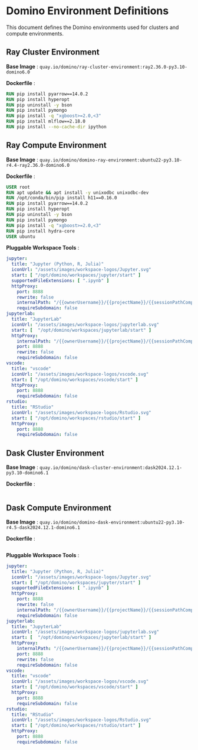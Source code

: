 # Domino Environment Definitions

This document defines the Domino environments used for clusters and compute environments.

## Ray Cluster Environment

**Base Image** : `quay.io/domino/ray-cluster-environment:ray2.36.0-py3.10-domino6.0`

**Dockerfile** :

```Dockerfile
RUN pip install pyarrow==14.0.2
RUN pip install hyperopt
RUN pip uninstall -y bson
RUN pip install pymongo
RUN pip install -q "xgboost>=2.0,<3"
RUN pip install mlflow==2.18.0
RUN pip install --no-cache-dir ipython 
```

## Ray Compute Environment


**Base Image** : `quay.io/domino/domino-ray-environment:ubuntu22-py3.10-r4.4-ray2.36.0-domino6.0`

**Dockerfile** :

```Dockerfile
USER root
RUN apt update && apt install -y unixodbc unixodbc-dev
RUN /opt/conda/bin/pip install h11==0.16.0
RUN pip install pyarrow==14.0.2
RUN pip install hyperopt
RUN pip uninstall -y bson
RUN pip install pymongo
RUN pip install -q "xgboost>=2.0,<3"
RUN pip install hydra-core 
USER ubuntu
```

**Pluggable Workspace Tools** :

```yaml
jupyter:
  title: "Jupyter (Python, R, Julia)"
  iconUrl: "/assets/images/workspace-logos/Jupyter.svg"
  start: [ "/opt/domino/workspaces/jupyter/start" ]
  supportedFileExtensions: [ ".ipynb" ]
  httpProxy:
    port: 8888
    rewrite: false
    internalPath: "/{{ownerUsername}}/{{projectName}}/{{sessionPathComponent}}/{{runId}}/{{#if pathToOpen}}tree/{{pathToOpen}}{{/if}}"
    requireSubdomain: false
jupyterlab:
  title: "JupyterLab"
  iconUrl: "/assets/images/workspace-logos/jupyterlab.svg"
  start: [  "/opt/domino/workspaces/jupyterlab/start" ]
  httpProxy:
    internalPath: "/{{ownerUsername}}/{{projectName}}/{{sessionPathComponent}}/{{runId}}/{{#if pathToOpen}}tree/{{pathToOpen}}{{/if}}"
    port: 8888
    rewrite: false
    requireSubdomain: false
vscode:
  title: "vscode"
  iconUrl: "/assets/images/workspace-logos/vscode.svg"
  start: [ "/opt/domino/workspaces/vscode/start" ]
  httpProxy:
    port: 8888
    requireSubdomain: false
rstudio:
  title: "RStudio"
  iconUrl: "/assets/images/workspace-logos/Rstudio.svg"
  start: [ "/opt/domino/workspaces/rstudio/start" ]
  httpProxy:
    port: 8888
    requireSubdomain: false
```

## Dask Cluster Environment

**Base Image** : `quay.io/domino/dask-cluster-environment:dask2024.12.1-py3.10-domino6.1`

**Dockerfile** :

```Dockerfile
```

## Dask Compute Environment


**Base Image** : `quay.io/domino/domino-dask-environment:ubuntu22-py3.10-r4.5-dask2024.12.1-domino6.1`

**Dockerfile** :

```Dockerfile

```

**Pluggable Workspace Tools** :

```yaml
jupyter:
  title: "Jupyter (Python, R, Julia)"
  iconUrl: "/assets/images/workspace-logos/Jupyter.svg"
  start: [ "/opt/domino/workspaces/jupyter/start" ]
  supportedFileExtensions: [ ".ipynb" ]
  httpProxy:
    port: 8888
    rewrite: false
    internalPath: "/{{ownerUsername}}/{{projectName}}/{{sessionPathComponent}}/{{runId}}/{{#if pathToOpen}}tree/{{pathToOpen}}{{/if}}"
    requireSubdomain: false
jupyterlab:
  title: "JupyterLab"
  iconUrl: "/assets/images/workspace-logos/jupyterlab.svg"
  start: [  "/opt/domino/workspaces/jupyterlab/start" ]
  httpProxy:
    internalPath: "/{{ownerUsername}}/{{projectName}}/{{sessionPathComponent}}/{{runId}}/{{#if pathToOpen}}tree/{{pathToOpen}}{{/if}}"
    port: 8888
    rewrite: false
    requireSubdomain: false
vscode:
  title: "vscode"
  iconUrl: "/assets/images/workspace-logos/vscode.svg"
  start: [ "/opt/domino/workspaces/vscode/start" ]
  httpProxy:
    port: 8888
    requireSubdomain: false
rstudio:
  title: "RStudio"
  iconUrl: "/assets/images/workspace-logos/Rstudio.svg"
  start: [ "/opt/domino/workspaces/rstudio/start" ]
  httpProxy:
    port: 8888
    requireSubdomain: false
```